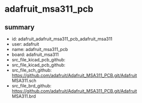 # adafruit_msa311_pcb
 
## summary 
* id: adafruit_adafruit_msa311_pcb_adafruit_msa311
* user: adafruit
* name: adafruit_msa311_pcb
* board: adafruit_msa311
* src_file_kicad_pcb_github: 
* src_file_kicad_pcb_github: 
* src_file_sch_github: https://github.com/adafruit/Adafruit_MSA311_PCB.git/Adafruit MSA311.sch
* src_file_brd_github: https://github.com/adafruit/Adafruit_MSA311_PCB.git/Adafruit MSA311.brd



